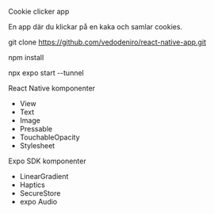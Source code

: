 Cookie clicker app

En app där du klickar på en kaka och samlar cookies.

git clone https://github.com/vedodeniro/react-native-app.git

npm install

npx expo start --tunnel

React Native komponenter

- View
- Text
- Image
- Pressable
- TouchableOpacity
- Stylesheet

Expo SDK komponenter

- LinearGradient
- Haptics
- SecureStore
- expo Audio
